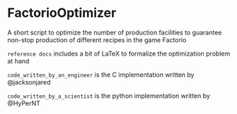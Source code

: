 # FactorioOptimizer
A short script to optimize the number of production facilities to guarantee non-stop production of different recipes in the game Factorio

`reference docs` includes a bit of LaTeX to formalize the optimization problem at hand

`code_written_by_an_engineer` is the C implementation written by @jacksonjared

`code_written_by_a_scientist` is the python implementation written by @HyPerNT
